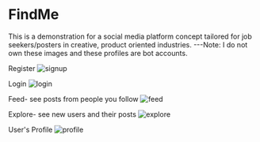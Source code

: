 # FindMe

This is a demonstration for a social media platform concept tailored for job seekers/posters in creative, product oriented industries. 
---Note: I do not own these images and these profiles are bot accounts.

Register
![signup](https://github.com/sobrien-smo/FindMe/assets/119546519/a0bfd81a-6c55-4b1a-9a0e-64a1b3d6b7a8)

Login
![login](https://github.com/sobrien-smo/FindMe/assets/119546519/f90ac5d7-14f3-4857-b7a3-dbe981cf7188)

Feed- see posts from people you follow
![feed](https://github.com/sobrien-smo/FindMe/assets/119546519/02989ccf-60b9-4e82-b34d-4d7a50ce1e88)

Explore- see new users and their posts
![explore](https://github.com/sobrien-smo/FindMe/assets/119546519/fe7d59ae-cbac-41c5-b6ee-6efa79627832)

User's Profile 
![profile](https://github.com/sobrien-smo/FindMe/assets/119546519/78d71183-283b-4507-a518-1e247542b83f)
